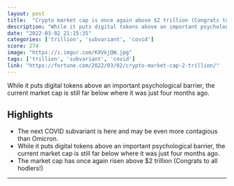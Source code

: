 ```yaml
---
layout: post
title:  "Crypto market cap is once again above $2 trillion (Congrats to all hodlers!)"
description: "While it puts digital tokens above an important psychological barrier, the current market cap is still far below where it was just four months ago."
date: "2022-03-02 21:15:35"
categories: ['trillion', 'subvariant', 'covid']
score: 274
image: "https://i.imgur.com/KXVkjQW.jpg"
tags: ['trillion', 'subvariant', 'covid']
link: "https://fortune.com/2022/03/02/crypto-market-cap-2-trillion/"
---
```


While it puts digital tokens above an important psychological barrier, the current market cap is still far below where it was just four months ago.

## Highlights

- The next COVID subvariant is here and may be even more contagious than Omicron.
- While it puts digital tokens above an important psychological barrier, the current market cap is still far below where it was just four months ago.
- The market cap has once again risen above $2 trillion (Congrats to all hodlers!)

---

